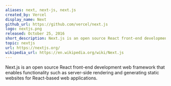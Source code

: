 ```yaml
---
aliases: next, next-js, next.js
created_by: Vercel
display_name: Next
github_url: https://github.com/vercel/next.js
logo: nextjs.png
released: October 25, 2016
short_description: Next.js is an open source React front-end development web framework.
topic: nextjs
url: https://nextjs.org/
wikipedia_url: https://en.wikipedia.org/wiki/Next.js
---
```


Next.js is an open source React front-end development web framework that enables functionality such as server-side rendering and generating static websites for React-based web applications.
